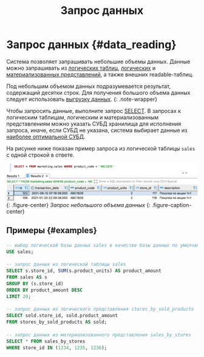 ﻿---
layout: default
title: Запрос данных
nav_order: 6
parent: Работа с системой
has_children: true
has_toc: false
---

# Запрос данных {#data_reading}

Система позволяет запрашивать небольшие объемы данных. Данные можно запрашивать из 
[логических таблиц](../../overview/main_concepts/logical_table/logical_table.md),
[логических](../../overview/main_concepts/logical_view/logical_view.md) и
[материализованных представлений](../../overview/main_concepts/materialized_view/materialized_view.md), а также
внешних readable-таблиц.

Под небольшим объемом данных подразумевается результат, содержащий десятки строк.
Для получения большого объема данных следует использовать [выгрузку данных](../data_download/data_download.md).
{: .note-wrapper}

Чтобы запросить данные, выполните запрос [SELECT](../../reference/sql_plus_requests/SELECT/SELECT.md). 
В запросах к логическим таблицам, логическим и материализованным представлениям можно указать СУБД хранилища 
для исполнения запроса, иначе, если СУБД не указана, система выбирает данные из 
[наиболее оптимальной СУБД](../data_reading/routing/routing.md).

На рисунке ниже показан пример запроса из логической таблицы `sales` с одной строкой в ответе.

![](data_reading.png)
{: .figure-center}
*Запрос небольшого объема данных*
{: .figure-caption-center}

## Примеры {#examples}

```sql
-- выбор логической базы данных sales в качестве базы данных по умолчанию
USE sales;

-- запрос данных из логической таблицы sales
SELECT s.store_id, SUM(s.product_units) AS product_amount
FROM sales AS s
GROUP BY (s.store_id)
ORDER BY product_amount DESC
LIMIT 20;

-- запрос данных из логического представления stores_by_sold_products
SELECT sold.store_id, sold.product_amount
FROM stores_by_sold_products AS sold;

-- запрос данных из материализованного представления sales_by_stores
SELECT * FROM sales_by_stores
WHERE store_id IN (1234, 1235, 1236);
```